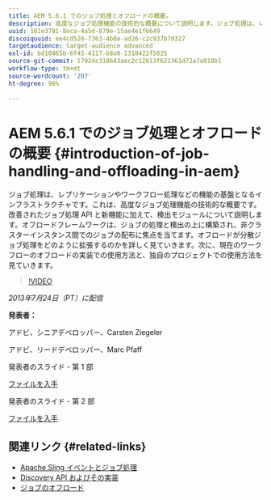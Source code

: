 ```yaml
---
title: AEM 5.6.1 でのジョブ処理とオフロードの概要。
description: 高度なジョブ処理機能の技術的な概要について説明します。ジョブ処理は、レプリケーションやワークフロー処理などの機能の基盤となるインフラストラクチャです。改善されたジョブ処理 API と新機能に加えて、検出モジュールについて説明します。
uuid: 181e3781-8eca-4a5d-879e-15ae4e1f6649
discoiquuid: ee4cd526-7363-4b8e-ad26-c2c937b70327
targetaudience: target-audience advanced
exl-id: bd10465b-6f45-4117-b8a0-1310422f5825
source-git-commit: 1792dc318643aec2c12613f621361d72a7a918b1
workflow-type: tm+mt
source-wordcount: '207'
ht-degree: 96%

---
```


# AEM 5.6.1 でのジョブ処理とオフロードの概要 {#introduction-of-job-handling-and-offloading-in-aem}

ジョブ処理は、レプリケーションやワークフロー処理などの機能の基盤となるインフラストラクチャです。これは、高度なジョブ処理機能の技術的な概要です。改善されたジョブ処理 API と新機能に加えて、検出モジュールについて説明します。オフロードフレームワークは、ジョブの処理と検出の上に構築され、非クラスターインスタンス間でのジョブの配布に焦点を当てます。オフロードが分散ジョブ処理をどのように拡張するのかを詳しく見ていきます。次に、現在のワークフローのオフロードの実装での使用方法と、独自のプロジェクトでの使用方法を見ていきます。

>[!VIDEO](https://video.tv.adobe.com/v/19580/?quality=9)

*2013年7月24日（PT）に配信*

**発表者：**

アドビ、シニアデベロッパー、Carsten Ziegeler

アドビ、リードデベロッパー、Marc Pfaff

発表者のスライド - 第 1 部

[ファイルを入手](assets/jobhandling.pdf)

発表者のスライド - 第 2 部

[ファイルを入手](assets/offloading.pdf)

## 関連リンク {#related-links}

* [Apache Sling イベントとジョブ処理](https://sling.apache.org/documentation/bundles/apache-sling-eventing-and-job-handling.html)
* [Discovery API およびその実装](https://sling.apache.org/documentation/bundles/discovery-api-and-impl.html)
* [ジョブのオフロード](https://docs.adobe.com/docs/en/cq/current/deploying/offloading.html)
